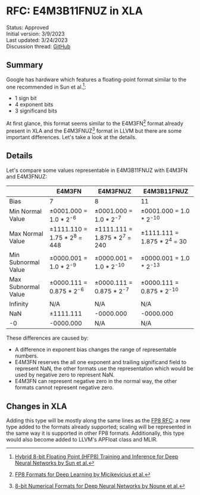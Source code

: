 # RFC: E4M3B11FNUZ in XLA

Status: Approved<br/>
Initial version: 3/9/2023<br/>
Last updated: 3/24/2023<br/>
Discussion thread: [GitHub](https://github.com/openxla/stablehlo/pull/1308)

## Summary

Google has hardware which features a floating-point format similar to the one
recommended in Sun et al.[^1]:

- 1 sign bit
- 4 exponent bits
- 3 significand bits

At first glance, this format seems similar to the E4M3FN[^2] format already
present in XLA and the E4M3FNUZ[^3] format in LLVM but there are some important
differences. Let's take a look at the details.

## Details

Let's compare some values representable in E4M3B11FNUZ with E4M3FN and E4M3FNUZ:

|                   |E4M3FN                                |E4M3FNUZ                               |E4M3B11FNUZ                           |
|-------------------|--------------------------------------|---------------------------------------|--------------------------------------|
|Bias               |7                                     |8                                      |11                                    |
|Min Normal Value   |±0001.000 = 1.0 * 2<sup>-6</sup>      |±0001.000 = 1.0 * 2<sup>-7</sup>       |±0001.000 = 1.0 * 2<sup>-10</sup>     |
|Max Normal Value   |±1111.110 = 1.75 * 2<sup>8</sup> = 448|±1111.111 = 1.875 * 2<sup>7</sup> = 240|±1111.111 = 1.875 * 2<sup>4</sup> = 30|
|Min Subnormal Value|±0000.001 = 1.0 * 2<sup>-9</sup>      |±0000.001 = 1.0 * 2<sup>-10</sup>      |±0000.001 = 1.0 * 2<sup>-13</sup>     |
|Max Subnormal Value|±0000.111 = 0.875 * 2<sup>-6</sup>    |±0000.111 = 0.875 * 2<sup>-7</sup>     |±0000.111 = 0.875 * 2<sup>-10</sup>   |
|Infinity           |N/A                                   |N/A                                    |N/A                                   |
|NaN                |±1111.111                             |-0000.000                              |-0000.000                             |
|-0                 |-0000.000                             |N/A                                    |N/A                                   |

These differences are caused by:

- A difference in exponent bias changes the range of representable numbers.
- E4M3FN reserves the all one exponent and trailing significand field to
represent NaN, the other formats use the representation which would be used by
negative zero to represent NaN.
- E4M3FN can represent negative zero in the normal way, the other formats
cannot represent negative zero.

## Changes in XLA

Adding this type will be mostly along the same lines as the
[FP8 RFC](https://github.com/openxla/xla/discussions/22): a new type added to
the formats already supported; scaling will be represented in the same way it
is supported in other FP8 formats. Additionally, this type would also become
added to LLVM's APFloat class and MLIR.

[^1]: [Hybrid 8-bit Floating Point (HFP8) Training and Inference for Deep Neural Networks by Sun et al.](https://dl.acm.org/doi/10.5555/3454287.3454728)
[^2]: [FP8 Formats for Deep Learning by Micikevicius et al.](https://arxiv.org/abs/2209.05433)
[^3]: [8-bit Numerical Formats for Deep Neural Networks by Noune et al.](https://arxiv.org/abs/2206.02915)
